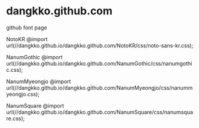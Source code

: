 # dangkko.github.com
github font page

NotoKR
@import url(//dangkko.github.io/dangkko.github.com/NotoKR/css/noto-sans-kr.css);

NanumGothic
@import url(//dangkko.github.io/dangkko.github.com/NanumGothic/css/nanumgothic.css);

NanumMyeongjo
@import url(//dangkko.github.io/dangkko.github.com/NanumMyeongjo/css/nanummyeongjo.css);

NanumSquare
@import url(//dangkko.github.io/dangkko.github.com/NanumSquare/css/nanumsquare.css);
